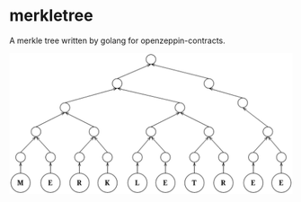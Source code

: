 # merkletree

A merkle tree written by golang for openzeppin-contracts.

![MerkleTree](./MerkleTree.png)
